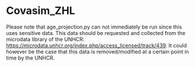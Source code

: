 # Covasim_ZHL

Please note that age_projection.py can not immediately be run since this uses sensitive data. 
This data should be requested and collected from the microdata library of the UNHCR: https://microdata.unhcr.org/index.php/access_licensed/track/439.
It could however be the case that this data is removed/modified at a certain point in time by the UNHCR.

